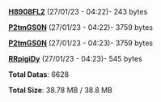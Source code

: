 [**H8908FL2**](/data/H8908FL2.txt) (27/01/23 - 04:22)- 243 bytes

[**P2tmGS0N**](/data/P2tmGS0N.txt) (27/01/23 - 04:22)- 3759 bytes

[**P2tmGS0N**](/data/P2tmGS0N.txt) (27/01/23 - 04:23)- 3759 bytes

[**RRpigiDy**](/data/RRpigiDy.txt) (27/01/23 - 04:23)- 545 bytes

**Total Datas**: 6628

**Total Size**: 38.78 MB / 38.8 MB